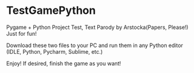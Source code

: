 # TestGamePython
Pygame + Python Project Test, Text Parody by Arstocka(Papers, Please!) Just for fun!

Download these two files to your PC and run them in any Python editor (IDLE, Python, Pycharm, Sublime, etc.)

Enjoy! If desired, finish the game as you want!
